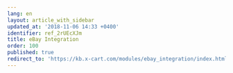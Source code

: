 ```yaml
---
lang: en
layout: article_with_sidebar
updated_at: '2018-11-06 14:33 +0400'
identifier: ref_2rUEcXJm
title: eBay Integration
order: 100
published: true
redirect_to: 'https://kb.x-cart.com/modules/ebay_integration/index.html'
---
```

